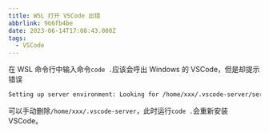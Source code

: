 ```yaml
---
title: WSL 打开 VSCode 出错
abbrlink: 966fb4be
date: 2023-06-14T17:08:43.000Z
tags:
  - VSCode
---
```


在 WSL 命令行中输入命令`code .`应该会呼出 Windows 的 VSCode，但是却提示错误

```bash
Setting up server environment: Looking for /home/xxx/.vscode-server/server-env-setup. Not found.
```

可以手动删除`/home/xxx/.vscode-server`，此时运行`code .`会重新安装 VSCode。
